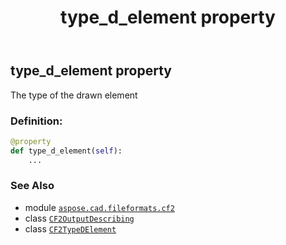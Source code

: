 ﻿---
title: type_d_element property
second_title: Aspose.CAD for Python via .NET API References
description: 
type: docs
weight: 70
url: /python-net/aspose.cad.fileformats.cf2/cf2outputdescribing/type_d_element/
is_root: false
---

## type_d_element property


The type of the drawn element
### Definition:
```python
@property
def type_d_element(self):
    ...
```

### See Also
* module [`aspose.cad.fileformats.cf2`](../../)
* class [`CF2OutputDescribing`](/cad/python-net/aspose.cad.fileformats.cf2/cf2outputdescribing)
* class [`CF2TypeDElement`](/cad/python-net/aspose.cad.fileformats.cf2/cf2typedelement)
